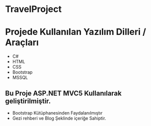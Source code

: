 # TravelProject
# Projede Kullanılan Yazılım Dilleri / Araçları
* C#
* HTML
* CSS
* Bootstrap
* MSSQL
## Bu Proje ASP.NET MVC5 Kullanılarak geliştirilmiştir.

* Bootstrap Kütüphanesinden Faydalanılmıştır
* Gezi rehberi ve Blog Şeklinde içeriğe Sahiptir.
